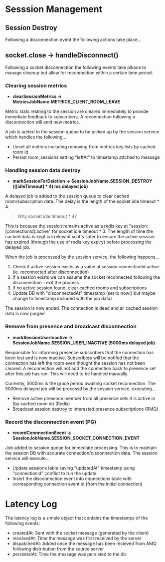 # Sesssion Management

## Session Destroy

Following a disconnection event the following actions take place...

## socket.close -> handleDisconnect()

Following a socket disconnection the following events take plkace to manage cleanup but allow for reconnection within a certain time period.

### Clearing session metrics

- **clearSessionMetrics -> MetricsJobName.METRICS_CLIENT_ROOM_LEAVE**

Metric stats relating to the session are cleared immediately to provide immediate feedback to subscribers. A reconnection following a disconnection will emit new metrics.

A job is added to the session queue to be picked up by the session service which handles the following...

- Unset all metrics including removing from metrics key lists by cached room id
- Persist room_sessions setting "leftAt" to timsetamp attched to message

### Handling session data destroy

- **markSessionForDeletion -> SessionJobName.SESSION_DESTROY (([idleTimeout] \* 4) ms delayed job)**

A delayed job is added to the session queue to clear cached room/subscription data. The delay is the length of the socket idle timeout \* 4.

> Why socket idle timeout \* 4?

This is because the session remains active as a redis key at "session:[connectionId]:active" for socket idle timeout \* 3. The length of time the cached data is kept is irrelevant so it's safer to ensure the active session has expired (through the use of redis key expiry) before processing the delayed job.

When the job is processed by the session service, the following happens...

1. Check if active session exists as a value at session:connectionId:active (ie. reconnected after disconnection)
2. If a session exists we can assume the socket reconnected following the disconnection - exit the process
3. If no active session found, clear cached rooms and subscriptions
4. Update DB with "disconnectedAt" timestamp (set to now() but maybe change to timestamp included with the job data)

The session is now ended. The connection is dead and all cached session data is now purged

### Remove from presence and broadcast disconnection

- **markSessionUserInactive -> SessionJobName.SESSION_USER_INACTIVE (5000ms delayed job)**

Responsible for informing presence subscribers that the connection has been lost and is now inactive. Subscribers will be notifed that the connection has left the room even thought the session has not been cleared. A reconnection will not add the connection back to presence set after this job has run. This will need to be handled manually.

Currently, 5000ms is the grace period awaiting socket reconnection. The 5000ms delayed job will be processd by the session service, executing...

- Remove active presence member from all presence sets it is active in (by cached room id) (Redis)
- Broadcast session destroy to interested presence subscriptions (RMQ)

### Record the disconnection event (PG)

- **recordConnnectionEvent -> SessionJobName.SESSION_SOCKET_CONNECTION_EVENT**

Job added to session queue for immediate processing. This is to maintain the session DB with accurate connection/disconnection data. The session service will execute...

- Update sessions table saving "updatedAt" timestamp using "connectionid" conflict to run the update
- Insert the disconnection event into connections table with corresponding connection event id (from the initial connection)

# Latency Log

The latency log is a simple object that contains the timestamps of the following events:

- createdAt: Sent with the socket message (generated by the client)
- receivedAt: Time the message was first received by the server
- dispatchedAt: Added once the message has been recieved from AMQ following distribution from the source server
- persistedAt: Time the message was persisted to the db
